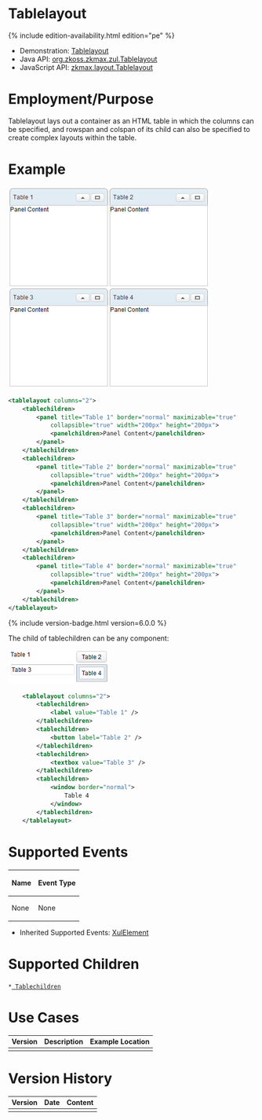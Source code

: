 

# Tablelayout

{% include edition-availability.html edition="pe" %}

- Demonstration:
  [Tablelayout](http://www.zkoss.org/zkdemo/layout/table_layout)
- Java API: [org.zkoss.zkmax.zul.Tablelayout](https://www.zkoss.org/javadoc/latest/zk/org/zkoss/zkmax/zul/Tablelayout.html)
- JavaScript API:
  [zkmax.layout.Tablelayout](https://www.zkoss.org/javadoc/latest/jsdoc/classes/zkmax.layout.Tablelayout.html)


# Employment/Purpose

Tablelayout lays out a container as an HTML table in which the columns
can be specified, and rowspan and colspan of its child can also be
specified to create complex layouts within the table.

# Example

![](/zk_component_ref/images/ZKComRef_Tablelayout_Example.PNG)

```xml
<tablelayout columns="2">
    <tablechildren>
        <panel title="Table 1" border="normal" maximizable="true"
            collapsible="true" width="200px" height="200px">
            <panelchildren>Panel Content</panelchildren>
        </panel>
    </tablechildren>
    <tablechildren>
        <panel title="Table 2" border="normal" maximizable="true"
            collapsible="true" width="200px" height="200px">
            <panelchildren>Panel Content</panelchildren>
        </panel>
    </tablechildren>
    <tablechildren>
        <panel title="Table 3" border="normal" maximizable="true"
            collapsible="true" width="200px" height="200px">
            <panelchildren>Panel Content</panelchildren>
        </panel>
    </tablechildren>
    <tablechildren>
        <panel title="Table 4" border="normal" maximizable="true"
            collapsible="true" width="200px" height="200px">
            <panelchildren>Panel Content</panelchildren>
        </panel>
    </tablechildren>
</tablelayout>
```

{% include version-badge.html version=6.0.0 %}

The child of tablechildren can be any component:

![](/zk_component_ref/images/ZKComRef_Tablelayout_Example_ZK6.PNG)

```xml
    <tablelayout columns="2">
        <tablechildren>
            <label value="Table 1" />
        </tablechildren>
        <tablechildren>
            <button label="Table 2" />
        </tablechildren>
        <tablechildren>
            <textbox value="Table 3" />
        </tablechildren>
        <tablechildren>
            <window border="normal">
                Table 4
            </window>
        </tablechildren>
    </tablelayout>
```

# Supported Events

<table>
<thead>
<tr class="header">
<th><center>
<p>Name</p>
</center></th>
<th><center>
<p>Event Type</p>
</center></th>
</tr>
</thead>
<tbody>
<tr class="odd">
<td><p>None</p></td>
<td><p>None</p></td>
</tr>
</tbody>
</table>

- Inherited Supported Events: [ XulElement]({{site.baseurl}}/zk_component_ref/base_components/xulelement#Supported_Events)

# Supported Children

`*`[` Tablechildren`]({{site.baseurl}}/zk_component_ref/tablechildren)

# Use Cases

| Version | Description | Example Location |
|---------|-------------|------------------|
|         |             |                  |

# Version History



| Version | Date | Content |
|---------|------|---------|
|         |      |         |


